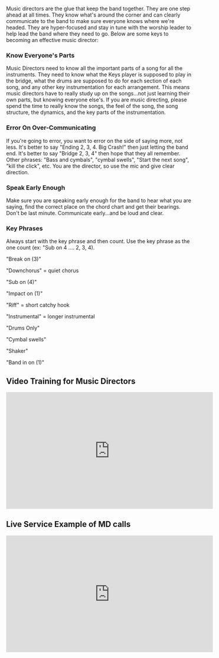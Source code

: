 Music directors are the glue that keep the band together. They are one step ahead at all times. They know what's around the corner and can clearly communicate to the band to make sure everyone knows where we're headed. They are hyper-focused and stay in tune with the worship leader to help lead the band where they need to go. Below are some keys to becoming an effective music director:

### Know Everyone's Parts

Music Directors need to know all the important parts of a song for all the instruments. They need to know what the Keys player is supposed to play in the bridge, what the drums are supposed to do for each section of each song, and any other key instrumentation for each arrangement. This means music directors have to really study up on the songs...not just learning their own parts, but knowing everyone else's. If you are music directing, please spend the time to really know the songs, the feel of the song, the song structure, the dynamics, and the key parts of the instrumentation.

### Error On Over-Communicating

If you're going to error, you want to error on the side of saying more, not less. It's better to say "Ending 2, 3, 4. Big Crash!" then just letting the band end. It's better to say "Bridge 2, 3, 4" then hope that they all remember. Other phrases: "Bass and cymbals", "cymbal swells", "Start the next song", "kill the click", etc. You are the director, so use the mic and give clear direction.

### Speak Early Enough

Make sure you are speaking early enough for the band to hear what you are saying, find the correct place on the chord chart and get their bearings. Don't be last minute. Communicate early...and be loud and clear.

### Key Phrases

Always start with the key phrase and then count. Use the key phrase as the one count (ex: "Sub on 4 .... 2, 3, 4).

"Break on (3)"

"Downchorus" = quiet chorus

"Sub on (4)"

"Impact on (1)"

"Riff" = short catchy hook

"Instrumental" = longer instrumental

"Drums Only"

"Cymbal swells"

​"Shaker"

"Band in on (1)"

## Video Training for Music Directors
<iframe width="560" height="315" src="https://media.publit.io/file/MusicalExcellence/40-Utilizing-A-Music-Director-DONE.html" title="YouTube video player" frameborder="0" allow="accelerometer; autoplay; clipboard-write; encrypted-media; gyroscope; picture-in-picture; web-share" allowfullscreen></iframe>

## Live Service Example of MD calls
<iframe width="560" height="315" src="https://media.publit.io/file/MusicalExcellence/41-Music-Director-Live-Example-DONE.html" title="YouTube video player" frameborder="0" allow="accelerometer; autoplay; clipboard-write; encrypted-media; gyroscope; picture-in-picture; web-share" allowfullscreen></iframe>

